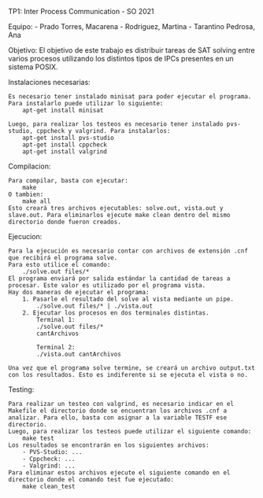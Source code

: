 TP1: Inter Process Communication - SO 2021

Equipo:
    - Prado Torres, Macarena
    - Rodriguez, Martina
    - Tarantino Pedrosa, Ana

Objetivo:
    El objetivo de este trabajo es distribuir tareas de SAT solving entre varios procesos utilizando los distintos tipos de IPCs presentes en un sistema POSIX.

Instalaciones necesarias:

    Es necesario tener instalado minisat para poder ejecutar el programa. Para instalarlo puede utilizar lo siguiente:
        apt-get install minisat

    Luego, para realizar los testeos es necesario tener instalado pvs-studio, cppcheck y valgrind. Para instalarlos:
        apt-get install pvs-studio
        apt-get install cppcheck
        apt-get install valgrind


Compilacion:

    Para compilar, basta con ejecutar:
        make  
    O tambien:
        make all
    Esto creará tres archivos ejecutables: solve.out, vista.out y slave.out. Para eliminarlos ejecute make clean dentro del mismo directorio donde fueron creados.

Ejecucion:

    Para la ejecución es necesario contar con archivos de extensión .cnf que recibirá el programa solve.
    Para esto utilice el comando:
        ./solve.out files/*
    El programa enviará por salida estándar la cantidad de tareas a procesar. Este valor es utilizado por el programa vista. 
    Hay dos maneras de ejecutar el programa:
        1. Pasarle el resultado del solve al vista mediante un pipe.
            ./solve.out files/* | ./vista.out
        2. Ejecutar los procesos en dos terminales distintas.
            Terminal 1:
            ./solve.out files/*
            cantArchivos

            Terminal 2:
            ./vista.out cantArchivos

    Una vez que el programa solve termine, se creará un archivo output.txt con los resultados. Esto es indiferente si se ejecuta el vista o no.

Testing:

    Para realizar un testeo con valgrind, es necesario indicar en el Makefile el directorio donde se encuentran los archivos .cnf a analizar. Para ello, basta con asignar a la variable TESTF ese directorio.
    Luego, para realizar los testeos puede utilizar el siguiente comando:
        make test
    Los resultados se encontrarán en los siguientes archivos:
        - PVS-Studio: ...
        - Cppcheck: ...
        - Valgrind: ...
    Para eliminar estos archivos ejecute el siguiente comando en el directorio donde el comando test fue ejecutado:
        make clean_test 
    


